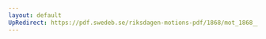 ```yaml
---
layout: default
UpRedirect: https://pdf.swedeb.se/riksdagen-motions-pdf/1868/mot_1868__ak__00015/mot_1868__ak__00015_001.pdf
---
```

